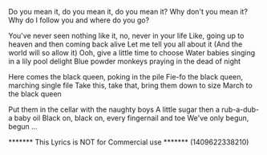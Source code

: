 Do you mean it, do you mean it, do you mean it?
Why don't you mean it?
Why do I follow you and where do you go?

You've never seen nothing like it, no, never in your life
Like, going up to heaven and then coming back alive
Let me tell you all about it (And the world will so allow it)
Ooh, give a little time to choose
Water babies singing in a lily pool delight
Blue powder monkeys praying in the dead of night

Here comes the black queen, poking in the pile
Fie-fo the black queen, marching single file
Take this, take that, bring them down to size
March to the black queen

Put them in the cellar with the naughty boys
A little sugar then a rub-a-dub-a baby oil
Black on, black on, every fingernail and toe
We've only begun, begun
...

******* This Lyrics is NOT for Commercial use *******
(1409622338210)